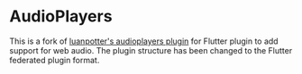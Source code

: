 # AudioPlayers

This is a fork of [luanpotter's audioplayers plugin](https://github.com/luanpotter/audioplayers) for Flutter plugin to add support for web audio. The plugin structure has been changed to the Flutter federated plugin format.
